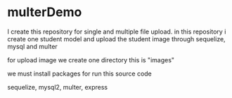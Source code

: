 # multerDemo
I create this repository for single and multiple file upload. in this repository i create one student model and upload the student image through sequelize, mysql and multer  

for upload image we create one directory this is "images"

we must install packages for run this source code 

sequelize, mysql2, multer, express
